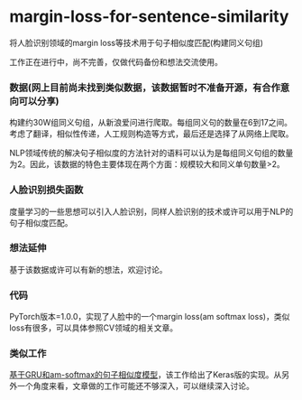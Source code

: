 # margin-loss-for-sentence-similarity
将人脸识别领域的margin loss等技术用于句子相似度匹配(构建同义句组)

工作正在进行中，尚不完善，仅做代码备份和想法交流使用。

### 数据(网上目前尚未找到类似数据，该数据暂时不准备开源，有合作意向可以分享)

构建约30W组同义句组，从新浪爱问进行爬取。每组同义句的数量在6到17之间。考虑了翻译，相似性传递，人工规则构造等方式，最后还是选择了从网络上爬取。

NLP领域传统的解决句子相似度的方法针对的语料可以认为是每组同义句组的数量为2。因此，该数据的特色主要体现在两个方面：规模较大和同义单句数量>2。

### 人脸识别损失函数

度量学习的一些思想可以引入人脸识别，同样人脸识别的技术或许可以用于NLP的句子相似度匹配。

### 想法延伸

基于该数据或许可以有新的想法，欢迎讨论。

### 代码

PyTorch版本=1.0.0，实现了人脸中的一个margin loss(am softmax loss)，类似loss有很多，可以具体参照CV领域的相关文章。

### 类似工作

[基于GRU和am-softmax的句子相似度模型](https://spaces.ac.cn/archives/5743/comment-page-1)，该工作给出了Keras版的实现。从另外一个角度来看，文章做的工作可能还不够深入，可以继续深入讨论。
